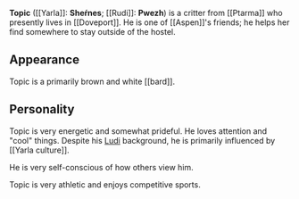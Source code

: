 **Topic** ([[Yarla]]: **Sheŕnes**; [[Rudi]]: **Pwezh**) is a critter from [[Ptarma]] who presently lives in [[Doveport]]. He is one of [[Aspen]]'s friends; he helps her find somewhere to stay outside of the hostel.
## Appearance
Topic is a primarily brown and white [[bard]].
## Personality
Topic is very energetic and somewhat prideful. He loves attention and "cool" things. Despite his [Ludi](Ludi%20Culture.md) background, he is primarily influenced by [[Yarla culture]].

He is very self-conscious of how others view him.

Topic is very athletic and enjoys competitive sports.